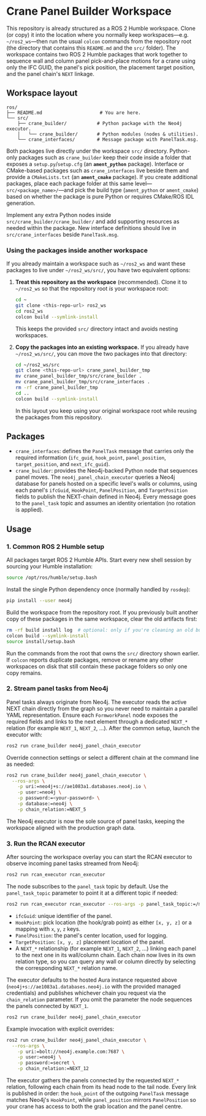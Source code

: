 # Crane Panel Builder Workspace

This repository is already structured as a ROS 2 Humble workspace. Clone (or
copy) it into the location where you normally keep workspaces—e.g.
`~/ros2_ws`—then run the usual `colcon` commands from the repository root (the
directory that contains this `README.md` and the `src/` folder). The workspace
contains two ROS 2 Humble packages that work together to sequence
wall and column panel pick-and-place motions for a crane using only the IFC
GUID, the panel's pick position, the placement target position, and the panel
chain's `NEXT` linkage.

## Workspace layout

```
ros/
├── README.md                     # You are here.
└── src/
    ├── crane_builder/           # Python package with the Neo4j executor.
    │   └── crane_builder/       # Python modules (nodes & utilities).
    └── crane_interfaces/        # Message package with PanelTask.msg.
```

Both packages live directly under the workspace `src/` directory. Python-only
packages such as `crane_builder` keep their code inside a folder that exposes a
`setup.py`/`setup.cfg` (an **`ament_python`** package). Interface or CMake-based
packages such as `crane_interfaces` live beside them and provide a
`CMakeLists.txt` (an **`ament_cmake`** package). If you create additional
packages, place each package folder at this same level—`src/<package_name>/`—and
pick the build type (`ament_python` or `ament_cmake`) based on whether the
package is pure Python or requires CMake/ROS IDL generation.

Implement any extra Python nodes inside `src/crane_builder/crane_builder/` and
add supporting resources as needed within the package. New interface definitions
should live in `src/crane_interfaces` beside `PanelTask.msg`.

### Using the packages inside another workspace

If you already maintain a workspace such as `~/ros2_ws` and want these packages
to live under `~/ros2_ws/src/`, you have two equivalent options:

1. **Treat this repository as the workspace** (recommended). Clone it to
   `~/ros2_ws` so that the repository root *is* your workspace root:
   ```bash
   cd ~
   git clone <this-repo-url> ros2_ws
   cd ros2_ws
   colcon build --symlink-install
   ```
   This keeps the provided `src/` directory intact and avoids nesting workspaces.

2. **Copy the packages into an existing workspace.** If you already have
   `~/ros2_ws/src/`, you can move the two packages into that directory:
   ```bash
   cd ~/ros2_ws/src
   git clone <this-repo-url> crane_panel_builder_tmp
   mv crane_panel_builder_tmp/src/crane_builder .
   mv crane_panel_builder_tmp/src/crane_interfaces .
   rm -rf crane_panel_builder_tmp
   cd ..
   colcon build --symlink-install
   ```
   In this layout you keep using your original workspace root while reusing the
   packages from this repository.

## Packages

- `crane_interfaces`: defines the `PanelTask` message that carries only the
  required information (`ifc_guid`, `hook_point`, `panel_position`,
  `target_position`, and `next_ifc_guid`).
- `crane_builder`: provides the Neo4j-backed Python node that sequences panel
  moves. The `neo4j_panel_chain_executor` queries a Neo4j database for panels
  hosted on a specific level's walls or columns, using each panel's
  `ifcGuid`, `HookPoint`, `PanelPosition`, and `TargetPosition` fields to
  publish the NEXT-chain defined in Neo4j. Every message goes to the
  `panel_task` topic and assumes an identity orientation (no rotation is
  applied).

## Usage

### 1. Common ROS 2 Humble setup

All packages target ROS 2 Humble APIs. Start every new shell session by sourcing
your Humble installation:

```bash
source /opt/ros/humble/setup.bash
```

Install the single Python dependency once (normally handled by `rosdep`):

```bash
pip install --user neo4j
```

Build the workspace from the repository root. If you previously built another
copy of these packages in the same workspace, clear the old artifacts first:

```bash
rm -rf build install log  # optional: only if you're cleaning an old build
colcon build --symlink-install
source install/setup.bash
```

Run the commands from the root that owns the `src/` directory shown earlier. If
`colcon` reports duplicate packages, remove or rename any other workspaces on
disk that still contain these package folders so only one copy remains.

### 2. Stream panel tasks from Neo4j

Panel tasks always originate from Neo4j. The executor reads the active NEXT
chain directly from the graph so you never need to maintain a parallel YAML
representation. Ensure each `FormworkPanel` node exposes the required fields and
links to the next element through a dedicated `NEXT_*` relation (for example
`NEXT_1`, `NEXT_2`, …). After the common setup, launch the executor with:

```bash
ros2 run crane_builder neo4j_panel_chain_executor
```

Override connection settings or select a different chain at the command line as
needed:

```bash
ros2 run crane_builder neo4j_panel_chain_executor \
  --ros-args \
    -p uri:=neo4j+s://ae1083a1.databases.neo4j.io \
    -p user:=neo4j \
    -p password:=<your-password> \
    -p database:=neo4j \
    -p chain_relation:=NEXT_5
```

The Neo4j executor is now the sole source of panel tasks, keeping the workspace
aligned with the production graph data.

### 3. Run the RCAN executor

After sourcing the workspace overlay you can start the RCAN executor to observe
incoming panel tasks streamed from Neo4j:

```bash
ros2 run rcan_executor rcan_executor
```

The node subscribes to the `panel_task` topic by default. Use the
`panel_task_topic` parameter to point it at a different topic if needed:

```bash
ros2 run rcan_executor rcan_executor --ros-args -p panel_task_topic:=/my_topic
```

- `ifcGuid`: unique identifier of the panel.
- `HookPoint`: pick location (the hook/grab point) as either `[x, y, z]` or a
  mapping with `x`, `y`, `z` keys.
- `PanelPosition`: the panel's center location, used for logging.
- `TargetPosition`: `[x, y, z]` placement location of the panel.
- A `NEXT_*` relationship (for example `NEXT_1`, `NEXT_2`, …) linking each panel
  to the next one in its wall/column chain. Each chain now lives in its own
  relation type, so you can query any wall or column directly by selecting the
  corresponding `NEXT_*` relation name.

The executor defaults to the hosted Aura instance requested above
(`neo4j+s://ae1083a1.databases.neo4j.io` with the provided managed credentials)
and publishes whichever chain you request via the `chain_relation` parameter.
If you omit the parameter the node sequences the panels connected by
`NEXT_1`.

```bash
ros2 run crane_builder neo4j_panel_chain_executor
```

Example invocation with explicit overrides:

```bash
ros2 run crane_builder neo4j_panel_chain_executor \
  --ros-args \
    -p uri:=bolt://neo4j.example.com:7687 \
    -p user:=neo4j \
    -p password:=secret \
    -p chain_relation:=NEXT_12
```

The executor gathers the panels connected by the requested `NEXT_*` relation,
following each chain from its head node to the tail node. Every link is
published in order: the `hook_point` of the outgoing `PanelTask` message
matches Neo4j's `HookPoint`, while `panel_position` mirrors `PanelPosition` so
your crane has access to both the grab location and the panel centre.
